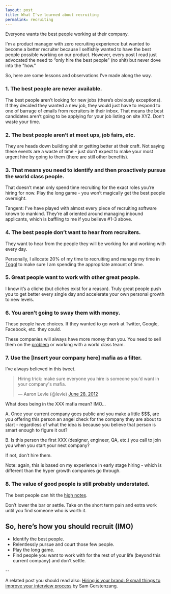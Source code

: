 ```yaml
---
layout: post
title: What I've learned about recruiting
permalink: recruiting
---
```


Everyone wants the best people working at their company.

<!-- more -->

I'm a product manager with zero recruiting experience but wanted to become a better recruiter because I selfishly wanted to have the best people possible working on our product. However, every post I read just advocated the need to “only hire the best people” (no shit) but never dove into the "how."

So, here are some lessons and observations I’ve made along the way.

### 1. The best people are never available.

The best people aren’t looking for new jobs (there’s obviously exceptions). If they decided they wanted a new job, they would just have to respond to one of barrage of emails from recruiters in their inbox.
That means the best candidates aren’t going to be applying for your job listing on site XYZ. Don’t waste your time.

### 2. The best people aren’t at meet ups, job fairs, etc.

They are heads down building shit or getting better at their craft. Not saying these events are a waste of time - just don’t expect to make your most urgent hire by going to them (there are still other benefits).

### 3. That means you need to identify and then proactively pursue the world class people.

That doesn’t mean only spend time recruiting for the exact roles you’re hiring for now. Play the long game - you won’t magically get the best people overnight.

Tangent: I've have played with almost every piece of recruiting software known to mankind. They’re all oriented around managing inbound applicants, which is baffling to me if you believe #1-3 above.

### 4. The best people don’t want to hear from recruiters.

They want to hear from the people they will be working for and working with every day.

Personally, I allocate 20% of my time to recruiting and manage my time in [Toggl](https://toggl.com/) to make sure I am spending the appropriate amount of time.

### 5. Great people want to work with other great people.

I know it’s a cliche (but cliches exist for a reason). Truly great people push you to get better every single day and accelerate your own personal growth to new levels.

### 6. You aren’t going to sway them with money.

These people have choices. If they wanted to go work at Twitter, Google, Facebook, etc. they could.

These companies will always have more money than you. You need to sell them on the [problem](/solve-problems) or working with a world class team.

### 7. Use the [Insert your company here] mafia as a filter.

I’ve always believed in this tweet.

<blockquote class="twitter-tweet" lang="en"><p lang="en" dir="ltr">Hiring trick: make sure everyone you hire is someone you&#39;d want in your company&#39;s mafia.</p>&mdash; Aaron Levie (@levie) <a href="https://twitter.com/levie/status/218201231762534400">June 28, 2012</a></blockquote>
<script async src="//platform.twitter.com/widgets.js" charset="utf-8"></script>	

What does being in the XXX mafia mean? IMO...

A. Once your current company goes public and you make a little $$$, are you offering this person an angel check for the company they are about to start - regardless of what the idea is because you believe that person is smart enough to figure it out?

B. Is this person the first XXX (designer, engineer, QA, etc.) you call to join you when you start your next company?

If not, don’t hire them.

Note: again, this is based on my experience in early stage hiring - which is different than the hyper growth companies go through.

### 8. The value of good people is still probably understated.

The best people can hit the [high notes](http://www.joelonsoftware.com/articles/HighNotes.html).

Don’t lower the bar or settle. Take on the short term pain and extra work until you find someone who is worth it.

## So, here’s how you should recruit (IMO)

- Identify the best people. 
- Relentlessly pursue and court those few people. 
- Play the long game. 
- Find people you want to work with for the rest of your life (beyond this current company) and don't settle. 

--

A related post you should read also: [Hiring is your brand: 9 small things to improve your interview process](https://medium.com/@gerstenzang/hiring-is-your-brand-9-small-things-to-improve-your-interview-process-142286cc13e0) by Sam Gerstenzang.